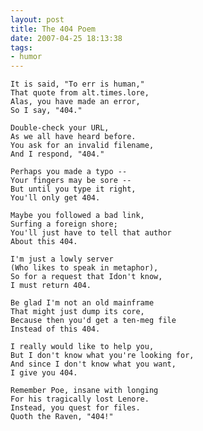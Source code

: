 ```yaml
---
layout: post
title: The 404 Poem
date: 2007-04-25 18:13:38
tags: 
- humor
---
```

	It is said, "To err is human,"
	That quote from alt.times.lore,
	Alas, you have made an error,
	So I say, "404."

	Double-check your URL,
	As we all have heard before.
	You ask for an invalid filename,
	And I respond, "404."

	Perhaps you made a typo --
	Your fingers may be sore --
	But until you type it right,
	You'll only get 404.

	Maybe you followed a bad link,
	Surfing a foreign shore;
	You'll just have to tell that author
	About this 404.

	I'm just a lowly server
	(Who likes to speak in metaphor),
	So for a request that Idon't know,
	I must return 404.

	Be glad I'm not an old mainframe
	That might just dump its core,
	Because then you'd get a ten-meg file
	Instead of this 404.

	I really would like to help you,
	But I don't know what you're looking for,
	And since I don't know what you want,
	I give you 404.

	Remember Poe, insane with longing
	For his tragically lost Lenore.
	Instead, you quest for files.
	Quoth the Raven, "404!"

